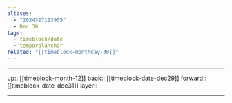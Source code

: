 ```yaml
---
aliases:
  - "2024327113955"
  - Dec 30
tags:
  - timeblock/date
  - temporalanchor
related: "[[timeblock-monthday-30]]"
---
```




***

up:: [[timeblock-month-12]]
back:: [[timeblock-date-dec29]]
forward:: [[timeblock-date-dec31]]
layer:: 

***

